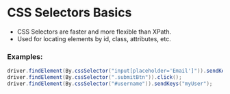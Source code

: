 # CSS Selectors Basics

- CSS Selectors are faster and more flexible than XPath.
- Used for locating elements by id, class, attributes, etc.

### Examples:
```java
driver.findElement(By.cssSelector("input[placeholder='Email']")).sendKeys("test@email.com");
driver.findElement(By.cssSelector(".submitBtn")).click();
driver.findElement(By.cssSelector("#username")).sendKeys("myUser");
